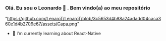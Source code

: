 ### Olá. Eu sou o Leonardo  👋 . Bem vindo(a) ao meu repositório ###
"https://github.com/LenaroT/LenaroT/blob/3c5653d4b88a24adadd04caca360e1d4b2709e67/assets/Capa.png"

- 🌱 I’m currently learning about React-Native


